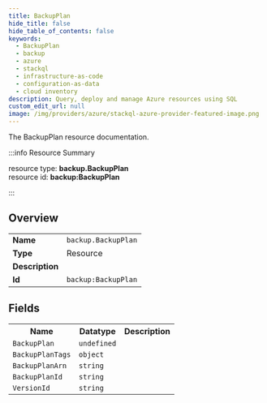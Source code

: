 ```yaml
---
title: BackupPlan
hide_title: false
hide_table_of_contents: false
keywords:
  - BackupPlan
  - backup
  - azure
  - stackql
  - infrastructure-as-code
  - configuration-as-data
  - cloud inventory
description: Query, deploy and manage Azure resources using SQL
custom_edit_url: null
image: /img/providers/azure/stackql-azure-provider-featured-image.png
---
```

The BackupPlan resource documentation.

:::info Resource Summary

<div class="row">
<div class="providerDocColumn">
<span>resource type:&nbsp;<b>backup.BackupPlan</b></span><br />
<span>resource id:&nbsp;<b>backup:BackupPlan</b></span><br />
</div>
</div>

:::

## Overview
<table><tbody>
<tr><td><b>Name</b></td><td><code>backup.BackupPlan</code></td></tr>
<tr><td><b>Type</b></td><td>Resource</td></tr>
<tr><td><b>Description</b></td><td></td></tr>
<tr><td><b>Id</b></td><td><code>backup:BackupPlan</code></td></tr>
</tbody></table>

## Fields
<table><tbody>
<tr><th>Name</th><th>Datatype</th><th>Description</th></tr>
<tr><td><code>BackupPlan</code></td><td><code>undefined</code></td><td></td></tr><tr><td><code>BackupPlanTags</code></td><td><code>object</code></td><td></td></tr><tr><td><code>BackupPlanArn</code></td><td><code>string</code></td><td></td></tr><tr><td><code>BackupPlanId</code></td><td><code>string</code></td><td></td></tr><tr><td><code>VersionId</code></td><td><code>string</code></td><td></td></tr>
</tbody></table>